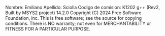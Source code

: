 
Nombre: Emiliano
Apellido: Sciolla
Codigo de comision: K1202
g++ (Rev2, Built by MSYS2 project) 14.2.0 Copyright (C) 2024 Free Software Foundation, inc. This is free software; see the source for copying conditions. There is NO warranty; not even for MERCHANTABILITY or FITNESS FOR A PARTICULAR PURPOSE.
